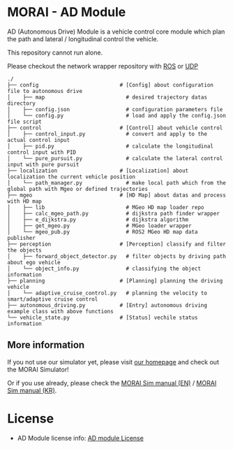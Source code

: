 # MORAI - AD Module

AD (Autonomous Drive) Module is a vehicle control core module which plan the path and lateral / longitudinal control the vehicle.


This repository cannot run alone.

Please checkout the network wrapper repository with [ROS](https://github.com/MORAI-Autonomous/MORAI-DriveExample_ROS) or [UDP](https://github.com/MORAI-Autonomous/MORAI-DriveExample_UDP)

```
./
├── config                          # [Config] about configuration file to autonomous drive 
│    ├── map                          # desired trajectory datas directory
│    ├── config.json                  # configuration parameters file
│    └── config.py                    # load and apply the config.json file script
├── control                         # [Control] about vehicle control
│    ├── control_input.py             # convert and apply to the actual control input
│    ├── pid.py                       # calculate the longitudinal control input with PID
│    └── pure_pursuit.py              # calculate the lateral control input with pure pursuit
├── localization                    # [Localization] about localization the current vehicle position
│    └── path_manager.py              # make local path which from the global path with Mgeo or defined trajectories
├── mgeo                            # [HD Map] about datas and process with HD map
│    ├── lib                          # MGeo HD map loader repo
│    ├── calc_mgeo_path.py            # dijkstra path finder wrapper
│    ├── e_dijkstra.py                # dijkstra algorithm
│    ├── get_mgeo.py                  # MGeo loader wrapper
│    └── mgeo_pub.py                  # ROS2 MGeo HD map data publisher
├── perception                      # [Perception] classify and filter the objects
│    ├── forward_object_detector.py   # filter objects by driving path about ego vehicle
│    └── object_info.py               # classifying the object information
├── planning                        # [Planning] planning the driving vehicle
│    └── adaptive_cruise_control.py   # planning the velocity to smart/adaptive cruise control
├── autonomous_driving.py           # [Entry] autonomous driving example class with above functions
└── vehicle_state.py                # [Status] vechile status information
```


## More information

If you not use our simulator yet, please visit [our homepage](https://www.morai.ai/) and check out the MORAI Simulator!

Or if you use already, please check the [MORAI Sim manual (EN)](https://help-morai-sim-en.scrollhelp.site/) / [MORAI Sim manual (KR)](https://help-morai-sim.scrollhelp.site/).

# License
- AD Module license info:  [AD module License](./docs/License.md)

